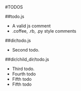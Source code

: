 #TODOS

##todo.js
- A valid js comment
- .coffee, .rb, .py style comments

##dir/todo.js
- Second todo.

##dir/child_dir/todo.js
- Third todo.
- Fourth todo
- Fifth todo
- Fifth todo

